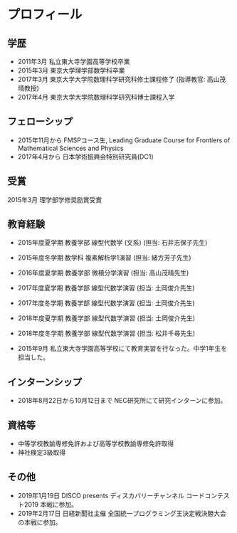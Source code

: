 
# **プロフィール**

## **学歴**
- 2011年3月 私立東大寺学園高等学校卒業<!---  - 2011年4月 東京大学理科I類入学-->
- 2015年3月 東京大学理学部数学科卒業<!--- 2015年4月 東京大学大学院数理科学研究科修士課程入学-->
- 2017年3月 東京大学大学院数理科学研究科修士課程修了 (指導教官: 高山茂晴教授)
- 2017年4月 東京大学大学院数理科学研究科博士課程入学

## **フェローシップ**
- 2015年11月から FMSPコース生, Leading Graduate Course for Frontiers of Mathematical Sciences and Physics
- 2017年4月から 日本学術振興会特別研究員(DC1)

## **受賞**
2015年3月 理学部学修奨励賞受賞

## **教育経験**
- 2015年度夏学期 教養学部 線型代数学 (文系) (担当: 石井志保子先生)
- 2015年度冬学期 数学科 複素解析学1演習 (担当: 緒方芳子先生)
- 2016年度夏学期 教養学部 微積分学演習
(担当: 高山茂晴先生)
- 2017年度夏学期 教養学部 線型代数学演習
(担当: 土岡俊介先生) 
- 2017年度冬学期 教養学部 線型代数学演習
(担当: 土岡俊介先生) 
- 2018年度夏学期 教養学部 線型代数学演習
(担当: 土岡俊介先生) 
- 2018年度冬学期 教養学部 線型代数学演習
(担当: 松井千尋先生) 

- 2015年9月 私立東大寺学園高等学校にて教育実習を行なった。中学1年生を担当した。


## **インターンシップ**
- 2018年8月22日から10月12日まで NEC研究所にて研究インターンに参加。

## **資格等**
- 中等学校教諭専修免許および高等学校教諭専修免許取得
- 神社検定3級取得

## **その他**
- 2019年1月19日 DISCO presents ディスカバリーチャンネル コードコンテスト2019 本戦に参加。
- 2019年2月17日 日経新聞社主催 全国統一プログラミング王決定戦決勝大会の本戦に参加。
